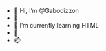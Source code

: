 - 👋 Hi, I’m @Gabodizzon
- 👀 
- 🌱 I’m currently learning HTML
- 💞️ 
- 📫

<!---
Gabodizzon/Gabodizzon is a ✨ special ✨ repository because its `README.md` (this file) appears on your GitHub profile.
You can click the Preview link to take a look at your changes.
--->
